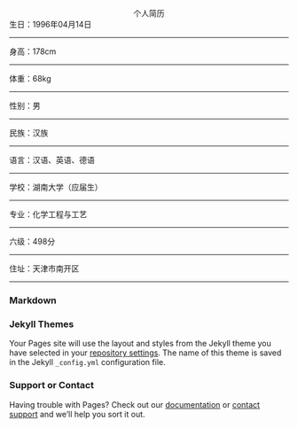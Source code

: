 <center>个人简历</center>
生日：1996年04月14日<hr />
身高：178cm<hr />
体重：68kg<hr />
性别：男<hr />
民族：汉族<hr />
语言：汉语、英语、德语<hr />
学校：湖南大学（应届生）<hr />
专业：化学工程与工艺<hr />
六级：498分<hr />
住址：天津市南开区<hr />



### Markdown


### Jekyll Themes

Your Pages site will use the layout and styles from the Jekyll theme you have selected in your [repository settings](https://github.com/jzbwszrk/RESUME/settings). The name of this theme is saved in the Jekyll `_config.yml` configuration file.

### Support or Contact

Having trouble with Pages? Check out our [documentation](https://help.github.com/categories/github-pages-basics/) or [contact support](https://github.com/contact) and we’ll help you sort it out.
